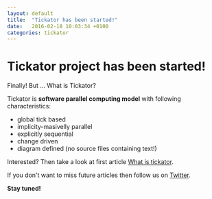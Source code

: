 ```yaml
---
layout: default
title:  "Tickator has been started!"
date:   2016-02-18 10:03:34 +0100
categories: tickator
---
```


Tickator project has been started!
==================================

Finally! But ... What is Tickator? 

Tickator is **software parallel computing model** with following characteristics:

*   global tick based
*   implicity-masivelly parallel
*   explicitly sequential
*   change driven
*   diagram defined (no source files containing text!)

Interested? Then take a look at first article [What is tickator](/articles/what-is-tickator).

If you don't want to miss future articles then follow us on [Twitter](https://twitter.com/tickator_org).

**Stay tuned!**

